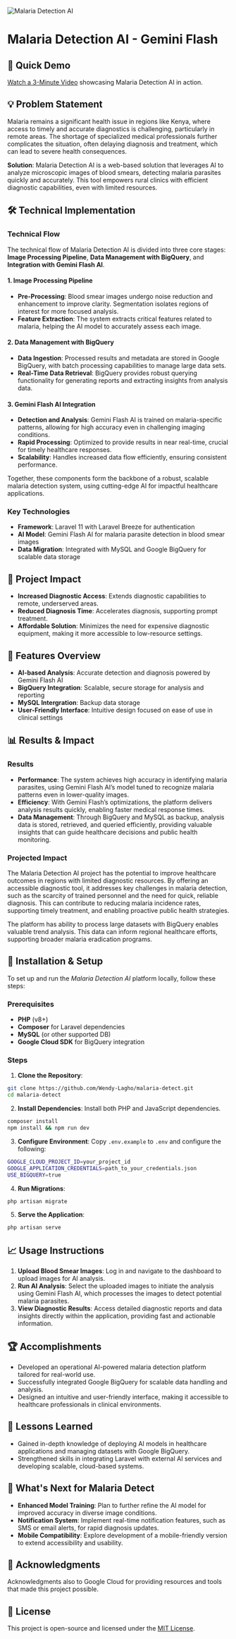 
<!-- <img src="images/malaria-detection.jpg" alt="Malaria Detection AI" width="200"> -->
![Malaria Detection AI](public/images/malaria-detection.jpg)

# Malaria Detection AI - Gemini Flash

## 🚀 Quick Demo

[Watch a 3-Minute Video](https://youtu.be/w43x7AQngiw) showcasing Malaria Detection AI in action.

## 💡 Problem Statement

Malaria remains a significant health issue in regions like Kenya, where access to timely and accurate diagnostics is challenging, particularly in remote areas. The shortage of specialized medical professionals further complicates the situation, often delaying diagnosis and treatment, which can lead to severe health consequences.

**Solution**: Malaria Detection AI is a web-based solution that leverages AI to analyze microscopic images of blood smears, detecting malaria parasites quickly and accurately. This tool empowers rural clinics with efficient diagnostic capabilities, even with limited resources.

## 🛠 Technical Implementation

### Technical Flow

The technical flow of Malaria Detection AI is divided into three core stages: **Image Processing Pipeline**, **Data Management with BigQuery**, and **Integration with Gemini Flash AI**.

#### 1. **Image Processing Pipeline**
   - **Pre-Processing**: Blood smear images undergo noise reduction and enhancement to improve clarity. Segmentation isolates regions of interest for more focused analysis.
   - **Feature Extraction**: The system extracts critical features related to malaria, helping the AI model to accurately assess each image.

#### 2. **Data Management with BigQuery**
   - **Data Ingestion**: Processed results and metadata are stored in Google BigQuery, with batch processing capabilities to manage large data sets.
   - **Real-Time Data Retrieval**: BigQuery provides robust querying functionality for generating reports and extracting insights from analysis data.
   <!-- - **Data Aggregation**: Aggregates diagnostic data to track trends, supporting public health efforts to monitor and respond to malaria cases. -->

#### 3. **Gemini Flash AI Integration**
   - **Detection and Analysis**: Gemini Flash AI is trained on malaria-specific patterns, allowing for high accuracy even in challenging imaging conditions.
   - **Rapid Processing**: Optimized to provide results in near real-time, crucial for timely healthcare responses.
   - **Scalability**: Handles increased data flow efficiently, ensuring consistent performance.

Together, these components form the backbone of a robust, scalable malaria detection system, using cutting-edge AI for impactful healthcare applications.

### Key Technologies

- **Framework**: Laravel 11 with Laravel Breeze for authentication
- **AI Model**: Gemini Flash AI for malaria parasite detection in blood smear images
- **Data Migration**: Integrated with MySQL and Google BigQuery for scalable data storage
<!-- - **Local and Remote Access**: Exposed locally via ngrok for easy testing and external access -->

## 🎯 Project Impact

- **Increased Diagnostic Access**: Extends diagnostic capabilities to remote, underserved areas.
- **Reduced Diagnosis Time**: Accelerates diagnosis, supporting prompt treatment.
- **Affordable Solution**: Minimizes the need for expensive diagnostic equipment, making it more accessible to low-resource settings.


<!-- ## 🏗 Architecture -->

## 📱 Features Overview

- **AI-based Analysis**: Accurate detection and diagnosis powered by Gemini Flash AI
- **BigQuery Integration**: Scalable, secure storage for analysis and reporting
- **MySQL Intergration**: Backup data storage
- **User-Friendly Interface**: Intuitive design focused on ease of use in clinical settings
<!-- - **Real-Time Notifications**: SMS alerts for diagnosis updates -->

<!-- ## 🔬 Technical Deep-Dive

This section provides an overview of the technical flow of the *MalariaDetect AI* system, detailing the image processing pipeline, BigQuery data management, and the integration of **Gemini Flash AI**.

### 1. **Image Processing Pipeline**
The image processing pipeline focuses on enhancing medical images, typically blood sample slides, to detect malaria parasites accurately. This pipeline includes:
- **Pre-processing**: Raw images undergo noise reduction and enhancement to improve clarity, followed by segmentation to isolate areas of interest.
- **Feature Extraction**: Key features are extracted to highlight potential malaria indicators for further analysis.

These processed images are then analyzed using a machine learning model for parasite detection. -->

<!-- ### 2. **BigQuery Data Management**
BigQuery serves as the backbone for managing and storing the analysis data:
- **Data Ingestion**: Processed results and image metadata are efficiently stored in BigQuery, leveraging batch processing for large-scale data handling.
- **Real-time Data Retrieval**: BigQuery's querying capabilities are used to retrieve insights and generate reports based on the analysis.
- **Data Aggregation**: Aggregated data helps identify trends and support healthcare decisions, especially in tracking malaria outbreaks. -->

<!-- ### 3. **Gemini Flash AI Integration**
Gemini Flash AI, integrated into the platform, plays a pivotal role in analyzing the images for malaria detection:
- **Accurate Detection**: The system is powered by an AI model fine-tuned to recognize malaria parasites, offering high accuracy even under challenging conditions.
- **Fast Analysis**: Thanks to Gemini's optimized architecture, the model provides near-instantaneous results, which is crucial for timely healthcare interventions.
- **Scalability**: As data increases, Gemini Flash AI ensures that performance remains consistent and responsive.

Together, these components form the backbone of a robust, scalable malaria detection system, using cutting-edge technology for impactful healthcare applications. -->



## 📊 Results & Impact

### Results

- **Performance**: The system achieves high accuracy in identifying malaria parasites, using Gemini Flash AI’s model tuned to recognize malaria patterns even in lower-quality images.
- **Efficiency**: With Gemini Flash’s optimizations, the platform delivers analysis results quickly, enabling faster medical response times.
- **Data Management**: Through BigQuery and MySQL as backup, analysis data is stored, retrieved, and queried efficiently, providing valuable insights that can guide healthcare decisions and public health monitoring.

### Projected Impact

The Malaria Detection AI project has the potential to improve healthcare outcomes in regions with limited diagnostic resources. By offering an accessible diagnostic tool, it addresses key challenges in malaria detection, such as the scarcity of trained personnel and the need for quick, reliable diagnosis. This can contribute to reducing malaria incidence rates, supporting timely treatment, and enabling proactive public health strategies.

The platform has ability to process large datasets with BigQuery enables valuable trend analysis. This data can inform regional healthcare efforts, supporting broader malaria eradication programs.

## 🚀 Installation & Setup

To set up and run the *Malaria Detection AI* platform locally, follow these steps:

### Prerequisites

- **PHP** (v8+)
- **Composer** for Laravel dependencies
- **MySQL** (or other supported DB)
- **Google Cloud SDK** for BigQuery integration

### Steps

1. **Clone the Repository**:

  ```bash
  git clone https://github.com/Wendy-Lagho/malaria-detect.git
  cd malaria-detect
  ```
  
2. **Install Dependencies**: Install both PHP and JavaScript dependencies.

  ```bash
  composer install
  npm install && npm run dev
  ```

3. **Configure Environment**: Copy ``.env.example`` to ``.env`` and configure the following:

  ```bash
  GOOGLE_CLOUD_PROJECT_ID=your_project_id
  GOOGLE_APPLICATION_CREDENTIALS=path_to_your_credentials.json
  USE_BIGQUERY=true
  ```

4. **Run Migrations**:

  ```bash
  php artisan migrate
  ```
5. **Serve the Application**:

  ```bash
  php artisan serve
  ```

## 📈 Usage Instructions

1. **Upload Blood Smear Images**: Log in and navigate to the dashboard to upload images for AI analysis.
2. **Run AI Analysis**: Select the uploaded images to initiate the analysis using Gemini Flash AI, which processes the images to detect potential malaria parasites.
3. **View Diagnostic Results**: Access detailed diagnostic reports and data insights directly within the application, providing fast and actionable information.

## 🏆 Accomplishments

- Developed an operational AI-powered malaria detection platform tailored for real-world use.
- Successfully integrated Google BigQuery for scalable data handling and analysis.
- Designed an intuitive and user-friendly interface, making it accessible to healthcare professionals in clinical environments.

## 🧠 Lessons Learned

- Gained in-depth knowledge of deploying AI models in healthcare applications and managing datasets with Google BigQuery.
- Strengthened skills in integrating Laravel with external AI services and developing scalable, cloud-based systems.

## 🔮 What's Next for Malaria Detect

- **Enhanced Model Training**: Plan to further refine the AI model for improved accuracy in diverse image conditions.
- **Notification System**: Implement real-time notification features, such as SMS or email alerts, for rapid diagnosis updates.
- **Mobile Compatibility**: Explore development of a mobile-friendly version to extend accessibility and usability.

## 🤝 Acknowledgments

Acknowledgments also to Google Cloud for providing resources and tools that made this project possible.

## 📜 License

This project is open-source and licensed under the [MIT License](https://opensource.org/licenses/MIT).
